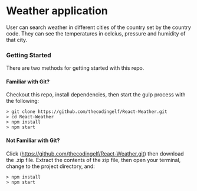 # Weather application

User can search weather in different cities of the country set by the country code.
They can see the temperatures in celcius, pressure and humidity of that city.

### Getting Started

There are two methods for getting started with this repo.

#### Familiar with Git?
Checkout this repo, install dependencies, then start the gulp process with the following:

```
> git clone https://github.com/thecodingelf/React-Weather.git
> cd React-Weather
> npm install
> npm start
```

#### Not Familiar with Git?
Click (https://github.com/thecodingelf/React-Weather.git) then download the .zip file.  Extract the contents of the zip file, then open your terminal, change to the project directory, and:

```
> npm install
> npm start
```
